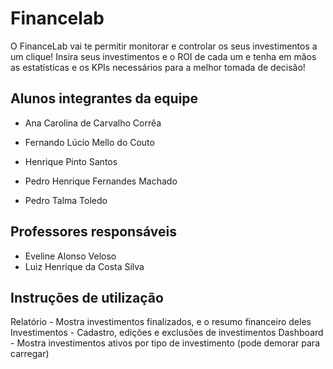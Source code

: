 # Financelab

O FinanceLab vai te permitir monitorar e controlar os seus investimentos a um clique! Insira seus investimentos e o ROI de cada um e tenha em mãos as estatísticas e os KPIs necessários para a melhor tomada de decisão!

## Alunos integrantes da equipe

* Ana Carolina de Carvalho Corrêa

* Fernando Lúcio Mello do Couto

* Henrique Pinto Santos

* Pedro Henrique Fernandes Machado

* Pedro Talma Toledo

## Professores responsáveis

* Eveline Alonso Veloso
* Luiz Henrique da Costa Silva

## Instruções de utilização

Relatório - Mostra investimentos finalizados, e o resumo financeiro deles
Investimentos - Cadastro, edições e exclusões de investimentos
Dashboard - Mostra investimentos ativos por tipo de investimento (pode demorar para carregar)
